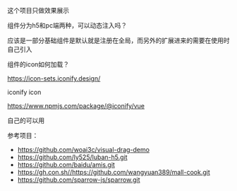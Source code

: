 这个项目只做效果展示

组件分为h5和pc端两种，可以动态注入吗？

应该是一部分基础组件是默认就是注册在全局，而另外的扩展进来的需要在使用时自己引入


组件的icon如何加载？

<!-- 图标库 -->
https://icon-sets.iconify.design/

iconify icon

https://www.npmjs.com/package/@iconify/vue

自己的可以用

参考项目：
- https://github.com/woai3c/visual-drag-demo
- https://github.com/ly525/luban-h5.git
- https://github.com/baidu/amis.git
- https://gh.con.sh//https://github.com/wangyuan389/mall-cook.git
- https://github.com/sparrow-js/sparrow.git
